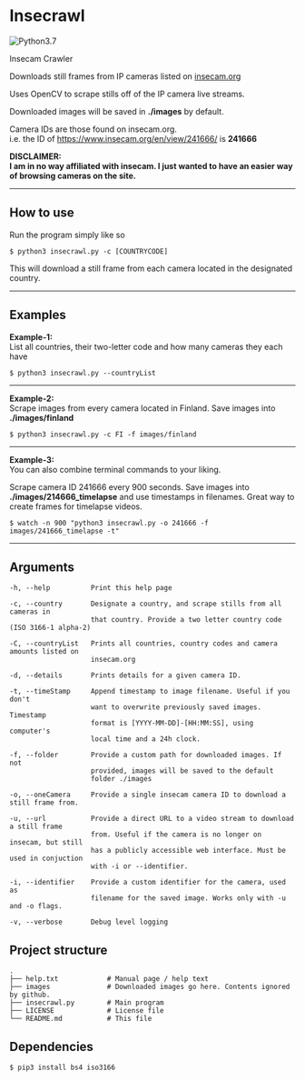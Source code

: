 # Insecrawl

![Python3.7](https://img.shields.io/badge/python-3.7-green)

Insecam Crawler

Downloads still frames from IP cameras listed on [insecam.org](https://www.insecam.org/)

Uses OpenCV to scrape stills off of the IP camera live streams.

Downloaded images will be saved in **./images** by default.

Camera IDs are those found on insecam.org.  
i.e. the ID of https://www.insecam.org/en/view/241666/ is **241666**

**DISCLAIMER:**  
**I am in no way affiliated with insecam. I just wanted to have an easier way of browsing cameras on the site.**

---

## How to use

Run the program simply like so

```
$ python3 insecrawl.py -c [COUNTRYCODE]
```

This will download a still frame from each camera located in the designated country.

---

## Examples

**Example-1:**  
List all countries, their two-letter code and how many cameras they each have

```
$ python3 insecrawl.py --countryList
```

---

**Example-2:**  
Scrape images from every camera located in Finland. Save images into **./images/finland**

```
$ python3 insecrawl.py -c FI -f images/finland
```

---

**Example-3:**  
You can also combine terminal commands to your liking.

Scrape camera ID 241666 every 900 seconds.
Save images into **./images/214666_timelapse** and use timestamps in filenames. Great way to create frames for timelapse videos.

```
$ watch -n 900 "python3 insecrawl.py -o 241666 -f images/241666_timelapse -t"
```

---

## Arguments

```
-h, --help          Print this help page

-c, --country       Designate a country, and scrape stills from all cameras in
                    that country. Provide a two letter country code (ISO 3166-1 alpha-2)

-C, --countryList   Prints all countries, country codes and camera amounts listed on
                    insecam.org

-d, --details       Prints details for a given camera ID.

-t, --timeStamp     Append timestamp to image filename. Useful if you don't
                    want to overwrite previously saved images. Timestamp
                    format is [YYYY-MM-DD]-[HH:MM:SS], using computer's
                    local time and a 24h clock.

-f, --folder        Provide a custom path for downloaded images. If not
                    provided, images will be saved to the default
                    folder ./images

-o, --oneCamera     Provide a single insecam camera ID to download a still frame from.

-u, --url           Provide a direct URL to a video stream to download a still frame
                    from. Useful if the camera is no longer on insecam, but still
                    has a publicly accessible web interface. Must be used in conjuction
                    with -i or --identifier.

-i, --identifier    Provide a custom identifier for the camera, used as
                    filename for the saved image. Works only with -u and -o flags.

-v, --verbose       Debug level logging
```

## Project structure

```
.
├── help.txt            # Manual page / help text
├── images              # Downloaded images go here. Contents ignored by github.
├── insecrawl.py        # Main program
├── LICENSE             # License file
└── README.md           # This file
```

## Dependencies

```
$ pip3 install bs4 iso3166
```
